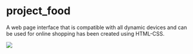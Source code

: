 # project_food

A web page interface that is compatible with all dynamic devices and can be used for online shopping has been created using HTML-CSS.

![](screen-min(1).gif)

